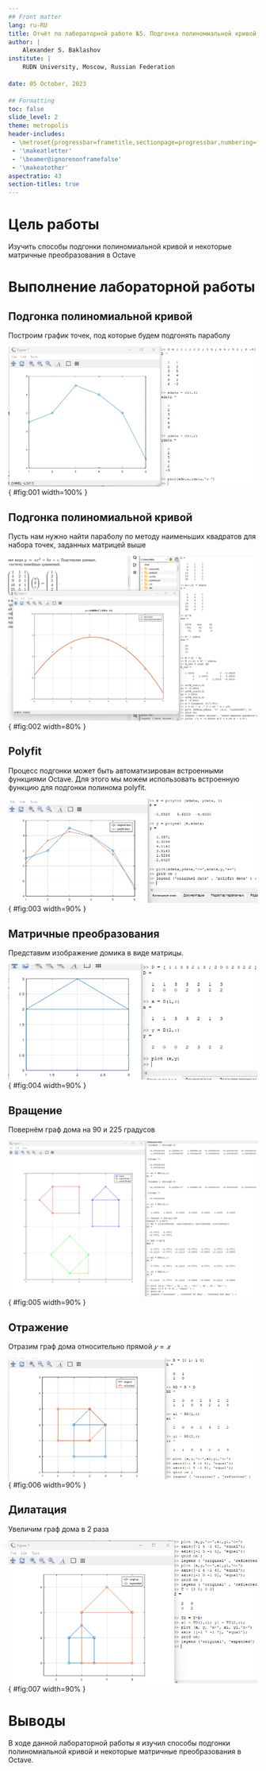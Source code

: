 ```yaml
---
## Front matter
lang: ru-RU
title: Отчёт по лабораторной работе №5. Подгонка полиномиальной кривой и матричные преобразования в Octave.
author: |
	Alexander S. Baklashov
institute: |
	RUDN University, Moscow, Russian Federation

date: 05 October, 2023

## Formatting
toc: false
slide_level: 2
theme: metropolis
header-includes: 
 - \metroset{progressbar=frametitle,sectionpage=progressbar,numbering=fraction}
 - '\makeatletter'
 - '\beamer@ignorenonframefalse'
 - '\makeatother'
aspectratio: 43
section-titles: true
---
```


# Цель работы

Изучить способы подгонки полиномиальной кривой и некоторые матричные преобразования в Octave

# Выполнение лабораторной работы

## Подгонка полиномиальной кривой

Построим график точек, под которые будем подгонять параболу

![График точек](image/1.png){ #fig:001 width=100% }

## Подгонка полиномиальной кривой

Пусть нам нужно найти параболу по методу наименьших квадратов для набора точек, заданных матрицей выше

![Парабола](image/2.png){ #fig:002 width=80% }

## Polyfit

Процесс подгонки может быть автоматизирован встроенными функциями Octave. Для этого мы можем использовать встроенную функцию для подгонки полинома polyfit.

![Polyfit](image/3.png){ #fig:003 width=90% }

## Матричные преобразования

Представим изображение домика в виде матрицы.

![Матричные преобразования](image/4.png){ #fig:004 width=90% } 

## Вращение

Повернём граф дома на 90 и 225 градусов

![Вращение](image/5.png){ #fig:005 width=90% }

## Отражение

Отразим граф дома относительно прямой $𝑦 = 𝑥$

![Отражение](image/6.png){ #fig:006 width=90% }

## Дилатация

Увеличим граф дома в 2 раза

![Дилатация](image/7.png){ #fig:007 width=90% }

# Выводы

В ходе данной лабораторной работы я изучил способы подгонки полиномиальной кривой и некоторые матричные преобразования в Octave.